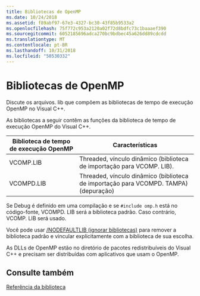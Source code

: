 ```yaml
---
title: Bibliotecas de OpenMP
ms.date: 10/24/2018
ms.assetid: f89abf97-67e3-4327-bc30-43f85b9533a2
ms.openlocfilehash: 75f772c953a2120a02f72d8bdfc73c1baaaef390
ms.sourcegitcommit: 6052185696adca270bc9bdbec45a626dd89cdcdd
ms.translationtype: MT
ms.contentlocale: pt-BR
ms.lasthandoff: 10/31/2018
ms.locfileid: "50530332"
---
```

# <a name="openmp-libraries"></a>Bibliotecas de OpenMP

Discute os arquivos. lib que compõem as bibliotecas de tempo de execução OpenMP no Visual C++.

As bibliotecas a seguir contêm as funções da biblioteca de tempo de execução OpenMP do Visual C++.

|Biblioteca de tempo de execução OpenMP|Características|
|------------------------------|---------------------|
|VCOMP.LIB|Threaded, vínculo dinâmico (biblioteca de importação para VCOMP. LIB).|
|VCOMPD.LIB|Threaded, vínculo dinâmico (biblioteca de importação para VCOMPD. TAMPA) (depuração)|

Se Debug é definido em uma compilação e se `#include omp.h` está no código-fonte, VCOMPD. LIB será a biblioteca padrão. Caso contrário, VCOMP. LIB será usado.

Você pode usar [/NODEFAULTLIB (ignorar bibliotecas)](../../../build/reference/nodefaultlib-ignore-libraries.md) para remover a biblioteca padrão e vincular explicitamente com a biblioteca de sua escolha.

As DLLs de OpenMP estão no diretório de pacotes redistribuíveis do Visual C++ e precisam ser distribuídas com aplicativos que usam o OpenMP.

## <a name="see-also"></a>Consulte também

[Referência da biblioteca](openmp-library-reference.md)
